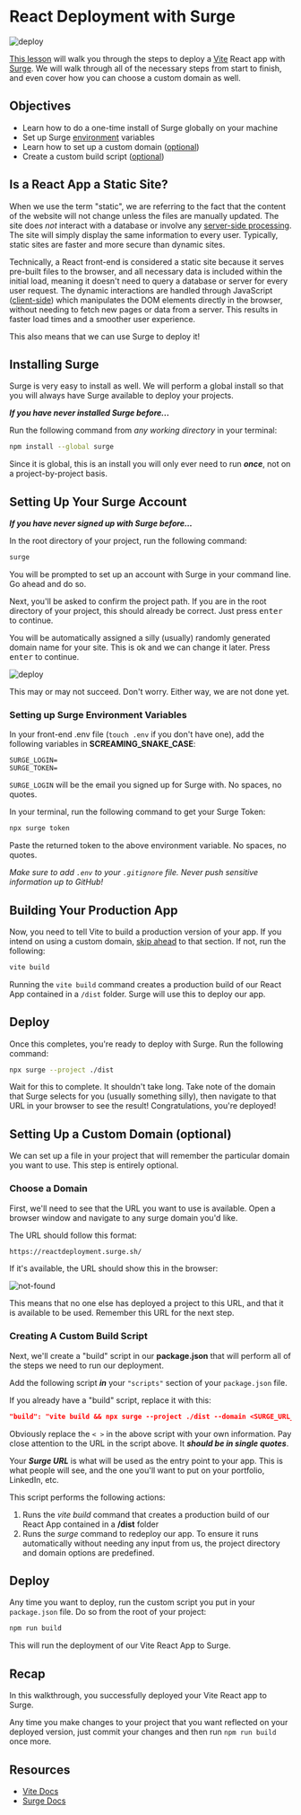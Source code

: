 # React Deployment with Surge

![deploy](./images/readme-banner.png)

[This lesson](https://reactdeployment.surge.sh/) will walk you through the steps to deploy a [Vite](https://vitejs.dev/) React app with [Surge](https://surge.sh/help/getting-started-with-surge). We will walk through all of the necessary steps from start to finish, and even cover how you can choose a custom domain as well.

## Objectives

- Learn how to do a one-time install of Surge globally on your machine
- Set up Surge [environment](#setting-up-surge-environment-variables) variables
- Learn how to set up a custom domain ([optional](#setting-up-a-custom-domain-optional))
- Create a custom build script ([optional](#creating-a-custom-build-script))

## Is a React App a Static Site?

When we use the term "static", we are referring to the fact that the content of the website will not change unless the files are manually updated. The site does *not* interact with a database or involve any [server-side processing](https://en.wikipedia.org/wiki/Server-side). The site will simply display the same information to every user. Typically, static sites are faster and more secure than dynamic sites.
        
Technically, a React front-end is considered a static site because it serves pre-built files to the browser, and all necessary data is included within the initial load, meaning it doesn't need to query a database or server for every user request. The dynamic interactions are handled through JavaScript ([client-side](https://en.wikipedia.org/wiki/Dynamic_web_page)) which manipulates the DOM elements directly in the browser, without needing to fetch new pages or data from a server. This results in faster load times and a smoother user experience.

This also means that we can use Surge to deploy it!

## Installing Surge

Surge is very easy to install as well. We will perform a global install so that you will always have Surge available to deploy your projects.

***If you have never installed Surge before...***

Run the following command from *any working directory* in your terminal:

```sh
npm install --global surge
```

Since it is global, this is an install you will only ever need to run ***once***, not on a project-by-project basis.

## Setting Up Your Surge Account

***If you have never signed up with Surge before...***

In the root directory of your project, run the following command:

```sh
surge
```

You will be prompted to set up an account with Surge in your command line. Go ahead and do so.

Next, you'll be asked to confirm the project path. If you are in the root directory of your project, this should already be correct. Just press <kbd>enter</kbd> to continue.

You will be automatically assigned a silly (usually) randomly generated domain name for your site. This is ok and we can change it later. Press <kbd>enter</kbd> to continue.

![deploy](https://surge.sh/images/help/getting-started-with-surge.gif)

This may or may not succeed. Don't worry. Either way, we are not done yet.

### Setting up Surge Environment Variables

In your front-end .env file (`touch .env` if you don't have one), add the following variables in **SCREAMING_SNAKE_CASE**:

```
SURGE_LOGIN=
SURGE_TOKEN=
```

`SURGE_LOGIN` will be the email you signed up for Surge with. No spaces, no quotes.

In your terminal, run the following command to get your Surge Token:

```sh
npx surge token
```

Paste the returned token to the above environment variable. No spaces, no quotes.

*Make sure to add `.env` to your `.gitignore` file. Never push sensitive information up to GitHub!*

## Building Your Production App

Now, you need to tell Vite to build a production version of your app. If you intend on using a custom domain, [skip ahead](#setting-up-a-custom-domain-optional) to that section. If not, run the following:

```sh
vite build
```

Running the `vite build` command creates a production build of our React App contained in a `/dist` folder. Surge will use this to deploy our app.

## Deploy

Once this completes, you're ready to deploy with Surge. Run the following command:

```sh
npx surge --project ./dist
```

Wait for this to complete. It shouldn't take long. Take note of the domain that Surge selects for you (usually something silly), then navigate to that URL in your browser to see the result! Congratulations, you're deployed!


## Setting Up a Custom Domain (optional)

We can set up a file in your project that will remember the particular domain you want to use. This step is entirely optional.

### Choose a Domain

First, we'll need to see that the URL you want to use is available. Open a browser window and navigate to any surge domain you'd like.

The URL should follow this format:

```sh
https://reactdeployment.surge.sh/
```

If it's available, the URL should show this in the browser:

![not-found](./images/not-found.png)

This means that no one else has deployed a project to this URL, and that it is available to be used. Remember this URL for the next step.

### Creating A Custom Build Script

Next, we'll create a "build" script in our **package.json** that will perform all of the steps we need to run our deployment.

Add the following script ***in*** your `"scripts"` section of your `package.json` file.

If you already have a "build" script, replace it with this:

```json
"build": "vite build && npx surge --project ./dist --domain <SURGE_URL_IN_SINGLE_QUOTES>"
```

Obviously replace the `< >` in the above script with your own information. Pay close attention to the URL in the script above. It ***should be in single quotes***.

Your ***Surge URL*** is what will be used as the entry point to your app. This is what people will see, and the one you'll want to put on your portfolio, LinkedIn, etc. 

This script performs the following actions:

1. Runs the *vite build* command that creates a production build of our React App contained in a **/dist** folder
2. Runs the *surge* command to redeploy our app. To ensure it runs automatically without needing any input from us, the project directory and domain options are predefined.

## Deploy

Any time you want to deploy, run the custom script you put in your `package.json` file. Do so from the root of your project:

```sh
npm run build
```

This will run the deployment of our Vite React App to Surge.

## Recap

In this walkthrough, you successfully deployed your Vite React app to Surge.

Any time you make changes to your project that you want reflected on your deployed version, just commit your changes and then run `npm run build` once more.

## Resources

- [Vite Docs](https://vitejs.dev/guide/)
- [Surge Docs](https://surge.sh/help/getting-started-with-surge)
